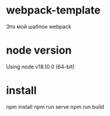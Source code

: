 # webpack-template
Это мой шаблон webpack
# node version
Using node v18.10.0 (64-bit)
# install
npm install
npm run serve
npm run build
